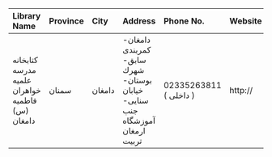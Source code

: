 | Library Name                                   | Province   | City   | Address                                                                    | Phone No.              | Website   |
|:-----------------------------------------------|:-----------|:-------|:---------------------------------------------------------------------------|:-----------------------|:----------|
| کتابخانه مدرسه علمیه خواهران فاطمیه (س) دامغان | سمنان      | دامغان | دامغان- كمربندی سابق- شهرك بوستان- خیابان سنایی- جنب آموزشگاه ارمغان تربیت | 02335263811 ( داخلی  ) | http://   |